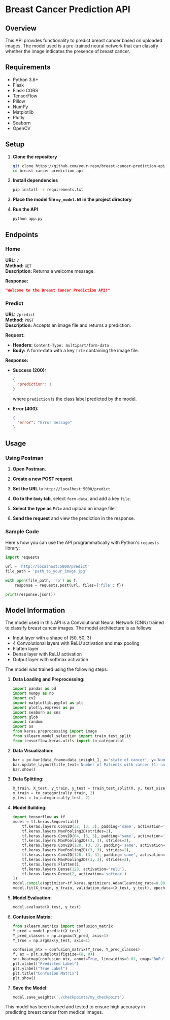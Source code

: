 # Breast Cancer Prediction API

## Overview

This API provides functionality to predict breast cancer based on uploaded images. The model used is a pre-trained neural network that can classify whether the image indicates the presence of breast cancer.

## Requirements

- Python 3.6+
- Flask
- Flask-CORS
- TensorFlow
- Pillow
- NumPy
- Matplotlib
- Plotly
- Seaborn
- OpenCV

## Setup

1. **Clone the repository**
   ```bash
   git clone https://github.com/your-repo/breast-cancer-prediction-api.git
   cd breast-cancer-prediction-api
   ```

2. **Install dependencies**
   ```bash
   pip install -r requirements.txt
   ```

3. **Place the model file `my_model.h5` in the project directory**

4. **Run the API**
   ```bash
   python app.py
   ```

## Endpoints

### Home

**URL:** `/`  
**Method:** `GET`  
**Description:** Returns a welcome message.

**Response:**
```json
"Welcome to the Breast Cancer Prediction API!"
```

### Predict

**URL:** `/predict`  
**Method:** `POST`  
**Description:** Accepts an image file and returns a prediction.

**Request:**

- **Headers:** `Content-Type: multipart/form-data`
- **Body:** A form-data with a key `file` containing the image file.

**Response:**

- **Success (200):**
  ```json
  {
    "prediction": 1
  }
  ```
  where `prediction` is the class label predicted by the model.

- **Error (400):**
  ```json
  {
    "error": "Error message"
  }
  ```

## Usage

### Using Postman

1. **Open Postman**.

2. **Create a new POST request**.

3. **Set the URL** to `http://localhost:5000/predict`.

4. **Go to the `Body` tab**, select `form-data`, and add a key `file`.

5. **Select the type as `File`** and upload an image file.

6. **Send the request** and view the prediction in the response.

### Sample Code

Here's how you can use the API programmatically with Python's `requests` library:

```python
import requests

url = 'http://localhost:5000/predict'
file_path = 'path_to_your_image.jpg'

with open(file_path, 'rb') as f:
    response = requests.post(url, files={'file': f})

print(response.json())
```

## Model Information

The model used in this API is a Convolutional Neural Network (CNN) trained to classify breast cancer images. The model architecture is as follows:

- Input layer with a shape of (50, 50, 3)
- 4 Convolutional layers with ReLU activation and max pooling
- Flatten layer
- Dense layer with ReLU activation
- Output layer with softmax activation

The model was trained using the following steps:

1. **Data Loading and Preprocessing:**
    ```python
    import pandas as pd
    import numpy as np
    import cv2
    import matplotlib.pyplot as plt
    import plotly.express as px
    import seaborn as sns
    import glob
    import random
    import os
    from keras.preprocessing import image
    from sklearn.model_selection import train_test_split
    from tensorflow.keras.utils import to_categorical
    ```

2. **Data Visualization:**
    ```python
    bar = px.bar(data_frame=data_insight_1, x='state of cancer', y='Numbers of Patients', color='state of cancer')
    bar.update_layout(title_text='Number of Patients with cancer (1) and patients with no cancer (0)', title_x=0.5)
    bar.show()
    ```

3. **Data Splitting:**
    ```python
    X_train, X_test, y_train, y_test = train_test_split(X, y, test_size=0.25, random_state=42)
    y_train = to_categorical(y_train, 2)
    y_test = to_categorical(y_test, 2)
    ```

4. **Model Building:**
    ```python
    import tensorflow as tf
    model = tf.keras.Sequential([
        tf.keras.layers.Conv2D(32, (3, 3), padding='same', activation='relu', input_shape=(50, 50, 3)),
        tf.keras.layers.MaxPooling2D(strides=2),
        tf.keras.layers.Conv2D(64, (3, 3), padding='same', activation='relu'),
        tf.keras.layers.MaxPooling2D((3, 3), strides=2),
        tf.keras.layers.Conv2D(128, (3, 3), padding='same', activation='relu'),
        tf.keras.layers.MaxPooling2D((3, 3), strides=2),
        tf.keras.layers.Conv2D(128, (3, 3), padding='same', activation='relu'),
        tf.keras.layers.MaxPooling2D((3, 3), strides=2),
        tf.keras.layers.Flatten(),
        tf.keras.layers.Dense(128, activation='relu'),
        tf.keras.layers.Dense(2, activation='softmax')
    ])
    model.compile(optimizer=tf.keras.optimizers.Adam(learning_rate=0.001), loss='binary_crossentropy', metrics=['accuracy'])
    model.fit(X_train, y_train, validation_data=(X_test, y_test), epochs=41, batch_size=75)
    ```

5. **Model Evaluation:**
    ```python
    model.evaluate(X_test, y_test)
    ```

6. **Confusion Matrix:**
    ```python
    from sklearn.metrics import confusion_matrix
    Y_pred = model.predict(X_test)
    Y_pred_classes = np.argmax(Y_pred, axis=1)
    Y_true = np.argmax(y_test, axis=1)

    confusion_mtx = confusion_matrix(Y_true, Y_pred_classes)
    f, ax = plt.subplots(figsize=(8, 8))
    sns.heatmap(confusion_mtx, annot=True, linewidths=0.01, cmap="BuPu", linecolor="gray", fmt='.1f', ax=ax)
    plt.xlabel("Predicted Label")
    plt.ylabel("True Label")
    plt.title("Confusion Matrix")
    plt.show()
    ```

7. **Save the Model:**
    ```python
    model.save_weights('./checkpoints/my_checkpoint')
    ```

This model has been trained and tested to ensure high accuracy in predicting breast cancer from medical images.
